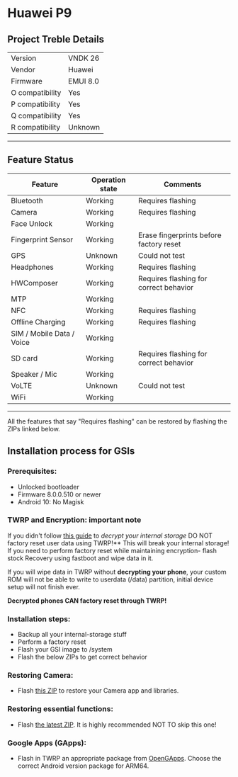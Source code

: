 # Huawei P9
## Project Treble Details
|||
|-----------------|----------| 
| Version         | VNDK 26  | 
| Vendor          | Huawei   |
| Firmware        | EMUI 8.0 |
| O compatibility | Yes      |
| P compatibility | Yes      |
| Q compatibility | Yes      |
| R compatibility | Unknown  |
---

## Feature Status
| Feature                   | Operation state | Comments                                |
|---------------------------|-----------------|-----------------------------------------|
| Bluetooth                 | Working         | Requires flashing                       |
| Camera                    | Working         | Requires flashing                       |
| Face Unlock               | Working         |                                         |
| Fingerprint Sensor        | Working         | Erase fingerprints before factory reset |
| GPS                       | Unknown         | Could not test                          |
| Headphones                | Working         | Requires flashing                       |
| HWComposer                | Working         | Requires flashing for correct behavior  |
| MTP                       | Working         |                                         |
| NFC                       | Working         | Requires flashing                       |
| Offline Charging          | Working         | Requires flashing                       |
| SIM / Mobile Data / Voice | Working         |                                         |
| SD card                   | Working         | Requires flashing for correct behavior  |
| Speaker / Mic             | Working         |                                         |
| VoLTE                     | Unknown         | Could not test                          |
| WiFi                      | Working         |                                         |
---
All the features that say "Requires flashing" can be restored by flashing the ZIPs linked below.

## Installation process for GSIs
### Prerequisites:
- Unlocked bootloader
- Firmware 8.0.0.510 or newer
- Android 10: No Magisk

### TWRP and Encryption: important note
If you didn't follow [this guide](https://forum.xda-developers.com/p9/how-to/guide-easy-decryption-guide-gsi-users-t4115033) to _decrypt your internal storage_ DO NOT factory reset user data using TWRP!** This will break your internal storage! If you need to perform factory reset while maintaining encryption- flash stock Recovery using fastboot and wipe data in it.  

If you will wipe data in TWRP without **decrypting your phone**, your custom ROM will not be able to write to userdata (/data) partition, initial device setup will not finish ever.  

**Decrypted phones CAN factory reset through TWRP!**  

### Installation steps:
* Backup all your internal-storage stuff
* Perform a factory reset
* Flash your GSI image to /system
* Flash the below ZIPs to get correct behavior

### Restoring Camera:
* Flash [this ZIP](https://forum.xda-developers.com/p9/themes/p9-camera-treble-gsi-t4006381) to restore your Camera app and libraries.

### Restoring essential functions:
* Flash [the latest ZIP](https://drive.google.com/drive/folders/1rpCeajjRfozMrTBgSvKELgtb9GwOeXfh). It is highly recommended NOT TO skip this one!

### Google Apps (GApps):
* Flash in TWRP an appropriate package from [OpenGApps](https://opengapps.org/). Choose the correct Android version package for ARM64.